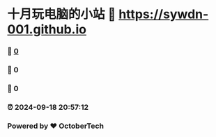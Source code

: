 # 十月玩电脑的小站 :link: https://sywdn-001.github.io 
### :page_facing_up: [0](https://sywdn-001.github.io/tag.html) 
### :speech_balloon: 0 
### :hibiscus: 0 
### :alarm_clock: 2024-09-18 20:57:12 
### Powered by :heart: OctoberTech
